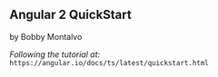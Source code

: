 ## Angular 2 QuickStart
by Bobby Montalvo

_Following the tutorial at:_
`
https://angular.io/docs/ts/latest/quickstart.html
`
